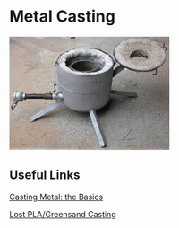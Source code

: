 # Metal Casting

![](../.gitbook/assets/image%20%28102%29.png)



## Useful Links

[Casting Metal: the Basics](https://www.youtube.com/watch?v=2CIcvB72dmk)

[Lost PLA/Greensand Casting](https://www.youtube.com/watch?v=HVgPM1ojyLw)







